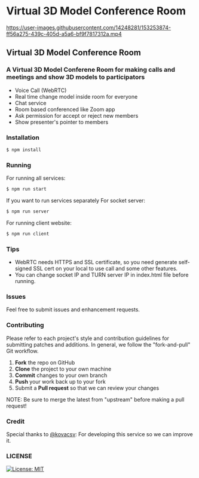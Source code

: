 # Virtual 3D Model Conference Room
https://user-images.githubusercontent.com/14248281/153253874-ff56a275-439c-405d-a5a6-bf9f7817312a.mp4

## Virtual 3D Model Conference Room
### A Virtual 3D Model Conferene Room for making calls and meetings and show 3D models to participators

  - Voice Call (WebRTC)
  - Real time change model inside room for everyone
  - Chat service
  - Room based conferenced like Zoom app
  - Ask permission for accept or reject new members
  - Show presenter's pointer to members

### Installation

```sh
$ npm install
```

### Running
For running all services:
```sh
$ npm run start
```

If you want to run services separately
For socket server:
```sh
$ npm run server
```
For running client website:
```sh
$ npm run client
```

### Tips
  - WebRTC needs HTTPS and SSL certificate, so you need generate self-signed SSL cert on your local to use call and some other features.
  - You can change socket IP and TURN server IP in index.html file before running.
  

### Issues
Feel free to submit issues and enhancement requests.

### Contributing
Please refer to each project's style and contribution guidelines for submitting patches and additions. In general, we follow the "fork-and-pull" Git workflow.

 1. **Fork** the repo on GitHub
 2. **Clone** the project to your own machine
 4. **Commit** changes to your own branch
 5. **Push** your work back up to your fork
 6. Submit a **Pull request** so that we can review your changes

NOTE: Be sure to merge the latest from "upstream" before making a pull request!


### Credit
Special thanks to
[@kovacsv](https://github.com/kovacsv): For developing this service so we can improve it.


### LICENSE
[![License: MIT](https://img.shields.io/badge/License-MIT-yellow.svg)](https://opensource.org/licenses/MIT)
